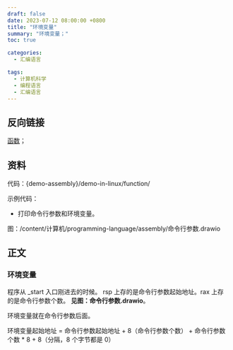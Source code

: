 ```yaml
---
draft: false
date: 2023-07-12 08:00:00 +0800
title: "环境变量"
summary: "环境变量；"
toc: true

categories:
  - 汇编语言

tags:
  - 计算机科学
  - 编程语言
  - 汇编语言
---
```


## 反向链接

[函数](/计算机/programming-language/assembly/函数)；

## 资料

代码：{demo-assembly}/demo-in-linux/function/

示例代码：
- 打印命令行参数和环境变量。

图：/content/计算机/programming-language/assembly/命令行参数.drawio

## 正文

### 环境变量

程序从 _start 入口刚进去的时候。
rsp 上存的是命令行参数起始地址。rax 上存的是命令行参数个数。
**见图：命令行参数.drawio**。

环境变量就在命令行参数后面。

环境变量起始地址 = 命令行参数起始地址 + 8（命令行参数个数） + 命令行参数个数 * 8 + 8（分隔，8 个字节都是 0）
